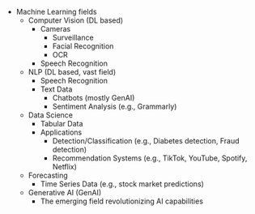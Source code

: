 * Machine Learning fields
    * Computer Vision (DL based)
        * Cameras
            * Surveillance
            * Facial Recognition
            * OCR
        * Speech Recognition
    * NLP (DL based, vast field)
        * Speech Recognition
        * Text Data
            * Chatbots (mostly GenAI)
            * Sentiment Analysis (e.g., Grammarly)
    * Data Science
        * Tabular Data
        * Applications
            * Detection/Classification (e.g., Diabetes detection, Fraud detection)
            * Recommendation Systems (e.g., TikTok, YouTube, Spotify, Netflix)
    * Forecasting
        * Time Series Data (e.g., stock market predictions)
    * Generative AI (GenAI)
        * The emerging field revolutionizing AI capabilities